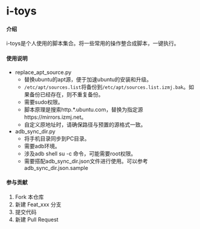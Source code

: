 # i-toys

#### 介绍

i-toys是个人使用的脚本集合。将一些常用的操作整合成脚本，一键执行。

#### 使用说明

- replace_apt_source.py
  - 替换ubuntu的apt源，便于加速ubuntu的安装和升级。
  - `/etc/apt/sources.list`将备份到`/etc/apt/sources.list.izmj.bak`。如果备份已经存在，则不重复备份。
  - 需要sudo权限。
  - 脚本原理是搜索http.*.ubuntu.com，替换为指定源https://mirrors.izmj.net。
  - 自定义原地址时，请确保路径与预置的源格式一致。
- adb_sync_dir.py
  - 将手机目录同步到PC目录。
  - 需要adb环境。
  - 涉及adb shell su -c 命令，可能需要root权限。
  - 需要搭配adb_sync_dir.json文件进行使用。可以参考adb_sync_dir.json.sample

#### 参与贡献

1.  Fork 本仓库
2.  新建 Feat_xxx 分支
3.  提交代码
4.  新建 Pull Request
